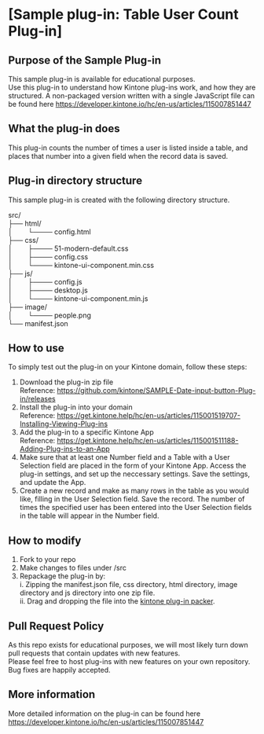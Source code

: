 # [Sample plug-in: Table User Count Plug-in]
## Purpose of the Sample Plug-in
This sample plug-in is available for educational purposes.  
Use this plug-in to understand how Kintone plug-ins work, and how they are structured.
A non-packaged version written with a single JavaScript file can be found here https://developer.kintone.io/hc/en-us/articles/115007851447

## What the plug-in does
This plug-in counts the number of times a user is listed inside a table, and places that number into a given field when the record data is saved.

## Plug-in directory structure
This sample plug-in is created with the following directory structure.


src/  
├── html/  
│        └──── config.html  
├── css/  
│        ├──── 51-modern-default.css  
│        ├──── config.css  
│        └──── kintone-ui-component.min.css  
├── js/  
│        ├──── config.js  
│        ├──── desktop.js  
│        └──── kintone-ui-component.min.js  
├── image/  
│        └──── people.png  
└── manifest.json  

## How to use
To simply test out the plug-in on your Kintone domain, follow these steps:

1. Download the plug-in zip file  
Reference: https://github.com/kintone/SAMPLE-Date-input-button-Plug-in/releases
2. Install the plug-in into your domain  
Reference: https://get.kintone.help/hc/en-us/articles/115001519707-Installing-Viewing-Plug-ins
3. Add the plug-in to a specific Kintone App  
Reference: https://get.kintone.help/hc/en-us/articles/115001511188-Adding-Plug-ins-to-an-App
4. Make sure that at least one Number field and a Table with a User Selection field are placed in the form of your Kintone App. Access the plug-in settings, and set up the neccessary settings. Save the settings, and update the App.
5. Create a new record and make as many rows in the table as you would like, filling in the User Selection field. Save the record. The number of times the specified user has been entered into the User Selection fields in the table will appear in the Number field.

## How to modify
1. Fork to your repo
2. Make changes to files under /src
3. Repackage the plug-in by:  
 i. Zipping the manifest.json file, css directory, html directory, image directory and js directory into one zip file.  
 ii. Drag and dropping the file into the [kintone plug-in packer](https://kintone.github.io/plugin-packer/).

## Pull Request Policy
As this repo exists for educational purposes, we will most likely turn down pull requests that contain updates with new features.  
Please feel free to host plug-ins with new features on your own repository.  
Bug fixes are happily accepted.

## More information
More detailed information on the plug-in can be found here https://developer.kintone.io/hc/en-us/articles/115007851447
